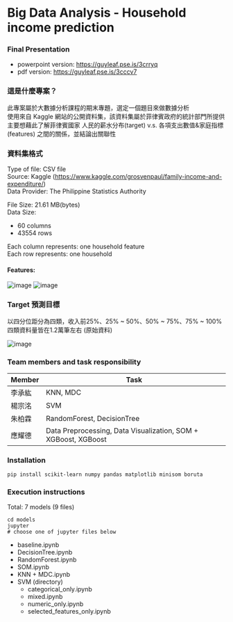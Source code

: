 Big Data Analysis - **Household income prediction**
===========================

### Final Presentation
- powerpoint version: https://guyleaf.pse.is/3crryq
- pdf version: https://guyleaf.pse.is/3cccv7

### 這是什麼專案？
此專案屬於大數據分析課程的期末專題，選定一個題目來做數據分析  
使用來自 Kaggle 網站的公開資料集，該資料集屬於菲律賓政府的統計部門所提供  
主要想藉此了解菲律賓國家 人民的薪水分布(target) v.s. 各項支出數值&家庭指標(features) 之間的關係，並結論出關聯性

### 資料集格式
Type of file: CSV file  
Source: Kaggle (https://www.kaggle.com/grosvenpaul/family-income-and-expenditure/)  
Data Provider: The Philippine Statistics Authority  

File Size: 21.61 MB(bytes)  
Data Size:  
* 60 columns
* 43554 rows  

Each column represents: one household feature  
Each row represents: one household

#### Features:
![image](https://user-images.githubusercontent.com/43506966/131159095-baa80466-d4a6-47b0-a189-6cd64c95da31.png)
![image](https://user-images.githubusercontent.com/43506966/131159124-71cdac45-f1f9-4cc4-82e4-edf8e3e21ece.png)


### Target 預測目標
以四分位距分為四類，收入前25%、25% ~ 50%、50% ~ 75%、75% ~ 100%  
四類資料量皆在1.2萬筆左右 (原始資料)

![image](https://user-images.githubusercontent.com/43506966/131157928-1cd964c4-e3f9-419c-b496-06c766ec99f2.png)

### Team members and task responsibility

| Member | Task                                            |
| ------ | ----------------------------------------------- |
| 李承紘 | KNN, MDC                                        |
| 楊宗洺 | SVM                                             |
| 朱柏霖 | RandomForest, DecisionTree                      |
| 應耀德 | Data Preprocessing, Data Visualization, SOM + XGBoost, XGBoost |


### Installation

```
pip install scikit-learn numpy pandas matplotlib minisom boruta
```


### Execution instructions
Total: 7 models (9 files)

```
cd models
jupyter
# choose one of jupyter files below
```
* baseline.ipynb
* DecisionTree.ipynb
* RandomForest.ipynb
* SOM.ipynb
* KNN + MDC.ipynb
* SVM (directory)
  * categorical_only.ipynb
  * mixed.ipynb
  * numeric_only.ipynb
  * selected_features_only.ipynb
